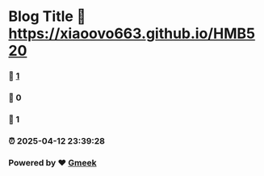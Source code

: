 # Blog Title :link: https://xiaoovo663.github.io/HMB520 
### :page_facing_up: [1](https://xiaoovo663.github.io/HMB520/tag.html) 
### :speech_balloon: 0 
### :hibiscus: 1 
### :alarm_clock: 2025-04-12 23:39:28 
### Powered by :heart: [Gmeek](https://github.com/Meekdai/Gmeek)

